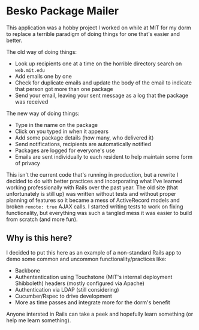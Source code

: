 # Besko Package Mailer

This application was a hobby project I worked on while at MIT for my dorm to
replace a terrible paradigm of doing things for one that's easier and better.

The old way of doing things:

* Look up recipients one at a time on the horrible directory search on `web.mit.edu`
* Add emails one by one
* Check for duplicate emails and update the body of the email to indicate that
  person got more than one package
* Send your email, leaving your sent message as a log that the package was received


The new way of doing things:

* Type in the name on the package
* Click on you typed in when it appears
* Add some package details (how many, who delivered it)
* Send notifications, recipients are automatically notified
* Packages are logged for everyone's use
* Emails are sent individually to each resident to help maintain some form of privacy

This isn't the current code that's running in production, but a rewrite I
decided to do with better practices and incorporating what I've learned working
professionally with Rails over the past year. The old site (that unfortunately is still up)
was written without tests and without proper planning of features so it became a mess of
ActiveRecord models and broken `remote: true` AJAX calls. I started writing
tests to work on fixing functionality, but everything was such a tangled mess it was
easier to build from scratch (and more fun).

## Why is this here?

I decided to put this here as an example of a non-standard Rails app to demo
some common and uncommon functionality/practices like:

* Backbone
* Authententication using Touchstone (MIT's internal deployment Shibboleth)
  headers (mostly configured via Apache)
* Authentication via LDAP (still considering)
* Cucumber/Rspec to drive development
* More as time passes and integrate more for the dorm's benefit

Anyone intersted in Rails can take a peek and hopefully learn something (or
help me learn something).
